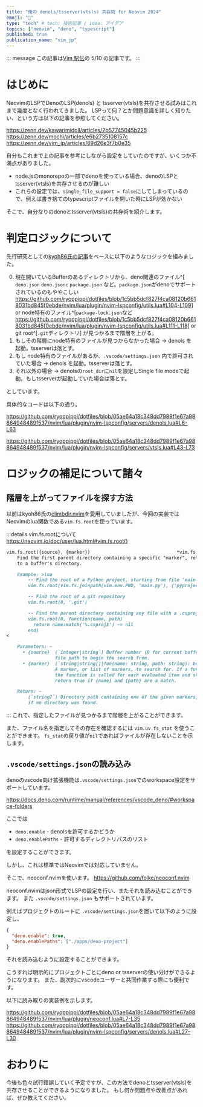 ```yaml
---
title: "俺の denols/tsserver(vtsls) 共存術 for Neovim 2024"
emoji: "🤝"
type: "tech" # tech: 技術記事 / idea: アイデア
topics: ["neovim", "deno", "typescript"]
published: true
publication_name: "vim_jp"
---
```


::: message
この記事は[Vim 駅伝](https://vim-jp.org/ekiden/)の 5/10 の記事です。
:::

# はじめに

NeovimのLSPでDenoのLSP(denols) と tsserver(vtsls)を共存させる試みはこれまで幾度となく行われてきました。
LSPって何？とか問題意識を詳しく知りたい、という方は以下の記事を参照してください。

https://zenn.dev/kawarimidoll/articles/2b57745045b225
https://zenn.dev/mochi/articles/e6b2735108157c
https://zenn.dev/vim_jp/articles/69d26e3f7b0e35

自分もこれまで上の記事を参考にしながら設定をしていたのですが、いくつか不満点がありました。
- node.jsのmonorepoの一部でdenoを使っている場合、denoのLSPとtsserver(vtsls)を共存させるのが難しい
- これらの設定では、`single_file_support = false`にしてしまっているので、例えば書き捨てのtypescriptファイルを開いた時にLSPが効かない

そこで、自分なりのdenoとtsserver(vtsls)の共存術を紹介します。

# 判定ロジックについて

先行研究としての[kyoh86氏の記事](https://zenn.dev/vim_jp/articles/69d26e3f7b0e35)をベースに以下のようなロジックを組みました。

0. 現在開いているBufferのあるディレクトリから、deno関連のファイル^[ `deno.json` `deno.jsonc` `package.json` など。`package.json`がdenoでサポートされているのもややこしい https://github.com/ryoppippi/dotfiles/blob/1c5bb5dcf827f4ca08120b6618031bd845f0ebde/nvim/lua/plugin/nvim-lspconfig/utils.lua#L104-L109] or node特有のファイル^[`package-lock.json`など https://github.com/ryoppippi/dotfiles/blob/1c5bb5dcf827f4ca08120b6618031bd845f0ebde/nvim/lua/plugin/nvim-lspconfig/utils.lua#L111-L118] or git root^[`.git`ディレクトリ] が見つかるまで階層を上がる。
1. もしその階層にnode特有のファイルが見つからなかった場合 -> denols を起動。tsserverは落とす。
2. もし node特有のファイルがあるが、`.vscode/settings.json` 内で許可されていた場合 -> denols を起動。tsserverは落とす。
3. それ以外の場合 -> denolsの`root_dir`に`nil`を設定しSingle file modeで起動。もしtsserverが起動していた場合は落とす。

としています。

具体的なコードは以下の通り。

https://github.com/ryoppippi/dotfiles/blob/05ae64a18c348dd7989f1e67a98864948489f537/nvim/lua/plugin/nvim-lspconfig/servers/denols.lua#L6-L63

https://github.com/ryoppippi/dotfiles/blob/05ae64a18c348dd7989f1e67a98864948489f537/nvim/lua/plugin/nvim-lspconfig/servers/vtsls.lua#L43-L73

# ロジックの補足について諸々

## 階層を上がってファイルを探す方法

以前はkyoh86氏の[climbdir.nvim](https://github.com/kyoh86/climbdir.nvim)を愛用していましたが、今回の実装ではNeovimのlua関数である`vim.fs.root`を使っています。

:::details vim.fs.rootについて
https://neovim.io/doc/user/lua.html#vim.fs.root()

```markdown
vim.fs.root({source}, {marker})                                *vim.fs.root()*
    Find the first parent directory containing a specific "marker", relative
    to a buffer's directory.

    Example: >lua
        -- Find the root of a Python project, starting from file 'main.py'
        vim.fs.root(vim.fs.joinpath(vim.env.PWD, 'main.py'), {'pyproject.toml', 'setup.py' })

        -- Find the root of a git repository
        vim.fs.root(0, '.git')

        -- Find the parent directory containing any file with a .csproj extension
        vim.fs.root(0, function(name, path)
          return name:match('%.csproj$') ~= nil
        end)
<

    Parameters: ~
      • {source}  (`integer|string`) Buffer number (0 for current buffer) or
                  file path to begin the search from.
      • {marker}  (`string|string[]|fun(name: string, path: string): boolean`)
                  A marker, or list of markers, to search for. If a function,
                  the function is called for each evaluated item and should
                  return true if {name} and {path} are a match.

    Return: ~
        (`string?`) Directory path containing one of the given markers, or nil
        if no directory was found.
```
:::
これで、指定したファイルが見つかるまで階層を上がることができます。

また、ファイル名を指定してその存在を確認するには `vim.uv.fs_stat` を使うことができます。
`fs_stat`の戻り値が`nil`であればファイルが存在しないことを示します。

## `.vscode/settings.json`の読み込み

denoのvscode向け拡張機能は`.vscode/settings.json`でのworkspace設定をサポートしています。

https://docs.deno.com/runtime/manual/references/vscode_deno/#workspace-folders

ここでは
- `deno.enable` - denolsを許可するかどうか
- `deno.enablePaths` - 許可するディレクトリパスのリスト

を設定することができます。

しかし、これは標準ではNeovimでは対応していません。

そこで、neoconf.nvimを使います。
https://github.com/folke/neoconf.nvim

neoconf.nvimはjson形式でLSPの設定を行い、またそれを読み込むことができます。
また `.vscode/settings.json` もサポートされています。

例えばプロジェクトのルートに `.vscode/settings.json`を置いて以下のように設定し、

```json
{
  "deno.enable": true,
  "deno.enablePaths": ["./apps/deno-project"]
}
```

それを読み込むように設定することができます。

こうすれば明示的にプロジェクトごとにdeno or tsserverの使い分けができるようになります。
また、副次的にvscodeユーザーと共同作業する際にも便利です。

以下に読み取りの実装例を示します。


https://github.com/ryoppippi/dotfiles/blob/05ae64a18c348dd7989f1e67a98864948489f537/nvim/lua/plugin/neoconf.lua#L7-L35
https://github.com/ryoppippi/dotfiles/blob/05ae64a18c348dd7989f1e67a98864948489f537/nvim/lua/plugin/nvim-lspconfig/servers/denols.lua#L27-L30

# おわりに

今後も色々試行錯誤していく予定ですが、この方法でdenoとtsserver(vtsls)を共存させることができるようになりました。
もし何か問題点や改善点があれば、ぜひ教えてください。
